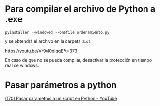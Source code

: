 # Para compilar el archivo de Python a .exe

```
pyinstaller --windowed --onefile ordenamiento.py
```

y se obtendrá el archivo en la carpeta `dist`

https://youtu.be/Vr9vl0qlggE?t=373

En caso de que no se pueda compilar, desactivar la protección en tiempo real de windows.

# Pasar parámetros a python

[(170) Pasar parametros a un script en Python - YouTube](https://www.youtube.com/watch?v=GYUG-REBQzY)